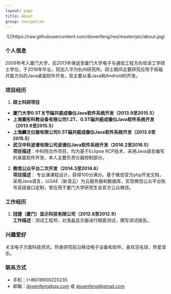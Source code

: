 ```yaml
---
layout: page
title: About
group: navigation
---
```

<center>![](https://raw.githubusercontent.com/dovenfeng/res/master/pic/about.jpg)</center>

### 个人信息
2009年考入厦门大学，后2013年保送至厦门大学电子与通信工程方向攻读工学硕士学位，于2016年毕业，现加入华为杭州研究所。硕士期间主要研究应用于核磁共振方向的Java桌面软件开发，现主要从事Java和Android的开发。

### 项目经历
1. **硕士科研项目**
- **厦门大学0.5T关节磁共振成像仪Java软件系统开发（2013.9至2015.5）**
- **上海寰彤科教设备有限公司1.2T、0.5T磁共振成像仪Java软件系统开发（2013.9至2015.5）**
- **上海麟文仪器有限公司0.5T磁共振成像仪Java软件系统开发（2013.9至2015.5）**
- **武汉中科波谱有限公司波谱仪Java软件系统开发（2016.2至2016.5）**  
**项目描述**：中科院合作项目，均为基于Eclipse RCP技术、采用Java语言编写的桌面软件开发，本人主要负责仪器控制部分。  
2. **微信公众平台二次开发（2014.3至2014.6）**   
**项目描述**： 专业课课程设计，获得100分满分。基于微信官方php开发文档，采用Java语言，以SAE（新浪云）为云服务器和数据库，实现微信公众平台账号高级接口定制，曾应用于厦门大学研究生会官方公众微信。

### 工作经历
1. **冠捷（厦门）显示科技有限公司（2012.8至2012.9）**   
**工作描述**：测试工程师，对液晶显示器进行精密测试，撰写测试报告。

### 兴趣爱好
关注电子方面科技资讯，热衷研究前沿移动电子设备和软件，喜欢羽毛球，热爱音乐。

### 联系方式
- 手机：(+86)18900220235
- 邮箱：dovenfeng@qq.com 或 dovenfeng@gmail.com
